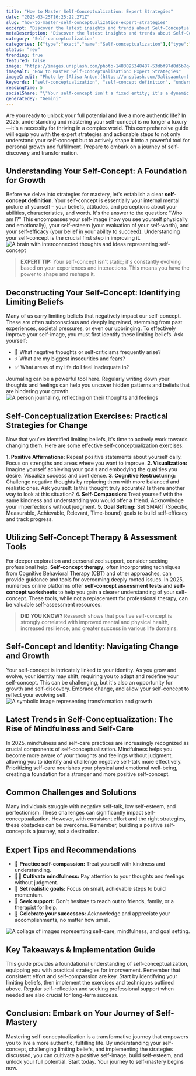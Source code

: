 ```yaml
---
title: "How to Master Self-Conceptualization: Expert Strategies"
date: "2025-03-25T16:25:22.271Z"
slug: "how-to-master-self-conceptualization-expert-strategies"
excerpt: "Discover the latest insights and trends about Self-Conceptualization. This comprehensive guide covers everything you need to know about Self-Conceptualization in 2025."
metaDescription: "Discover the latest insights and trends about Self-Conceptualization. This comprehensive guide covers everything you need to know about Self-Conceptualizat..."
category: "Self-conceptualization"
categories: [{"type":"exact","name":"Self-conceptualization"},{"type":"general","name":"Psychology"},{"type":"medium","name":"Social Psychology"},{"type":"specific","name":"Self-Esteem"},{"type":"niche","name":"Self-Compassion"}]
status: "new"
trending: true
featured: false
image: "https://images.unsplash.com/photo-1483095348487-53dbf97d8d5b?q=85&w=1200&fit=max&fm=webp&auto=compress"
imageAlt: "How to Master Self-Conceptualization: Expert Strategies"
imageCredit: "Photo by [Alisa Anton](https://unsplash.com/@alisaanton) on Unsplash"
keywords: ["self-conceptualization", "self-concept definition", "understanding self-concept", "improve self-image", "self-concept therapy", "self-conceptualization exercises", "how to build self-esteem", "self-concept worksheet", "self-concept assessment test", "self-concept and identity"]
readingTime: 5
socialShare: "\"Your self-concept isn't a fixed entity; it's a dynamic narrative you actively shape.  Embrace the power to rewrite your story and unlock your true potential.\""
generatedBy: "Gemini"
---
```




Are you ready to unlock your full potential and live a more authentic life?  In 2025, understanding and mastering your self-concept is no longer a luxury—it's a necessity for thriving in a complex world.  This comprehensive guide will equip you with the expert strategies and actionable steps to not only understand your self-concept but to actively shape it into a powerful tool for personal growth and fulfillment.  Prepare to embark on a journey of self-discovery and transformation.

## Understanding Your Self-Concept: A Foundation for Growth

Before we delve into strategies for mastery, let's establish a clear **self-concept definition**. Your self-concept is essentially your internal mental picture of yourself – your beliefs, attitudes, and perceptions about your abilities, characteristics, and worth.  It's the answer to the question: "Who am I?"  This encompasses your self-image (how you see yourself physically and emotionally), your self-esteem (your evaluation of your self-worth), and your self-efficacy (your belief in your ability to succeed).  Understanding your self-concept is the crucial first step in improving it.  ![A brain with interconnected thoughts and ideas representing self-concept](https://images.unsplash.com/photo-1506126613408-eca07ce68773?q=85&w=1200&fit=max&fm=webp&auto=compress)

> **EXPERT TIP:**  Your self-concept isn't static; it's constantly evolving based on your experiences and interactions.  This means you have the power to shape and reshape it.

## Deconstructing Your Self-Concept: Identifying Limiting Beliefs

Many of us carry limiting beliefs that negatively impact our self-concept.  These are often subconscious and deeply ingrained, stemming from past experiences, societal pressures, or even our upbringing.  To effectively improve your self-image, you must first identify these limiting beliefs.  Ask yourself:

* 🔑 What negative thoughts or self-criticisms frequently arise?
* ⚡ What are my biggest insecurities and fears?
* ✅ What areas of my life do I feel inadequate in?

Journaling can be a powerful tool here.  Regularly writing down your thoughts and feelings can help you uncover hidden patterns and beliefs that are hindering your growth. ![A person journaling, reflecting on their thoughts and feelings](https://images.unsplash.com/photo-1502139214982-d0ad755818d8?q=85&w=1200&fit=max&fm=webp&auto=compress)

##  Self-Conceptualization Exercises: Practical Strategies for Change

Now that you've identified limiting beliefs, it's time to actively work towards changing them.  Here are some effective self-conceptualization exercises:

**1. Positive Affirmations:**  Repeat positive statements about yourself daily.  Focus on strengths and areas where you want to improve.
**2. Visualization:**  Imagine yourself achieving your goals and embodying the qualities you desire.  Visualize success and confidence.
**3. Cognitive Restructuring:**  Challenge negative thoughts by replacing them with more balanced and realistic ones.  Ask yourself: Is this thought truly accurate? Is there another way to look at this situation?
**4. Self-Compassion:**  Treat yourself with the same kindness and understanding you would offer a friend.  Acknowledge your imperfections without judgment.
**5. Goal Setting:**  Set SMART (Specific, Measurable, Achievable, Relevant, Time-bound) goals to build self-efficacy and track progress.

## Utilizing Self-Concept Therapy & Assessment Tools

For deeper exploration and personalized support, consider seeking professional help.  **Self-concept therapy**, often incorporating techniques from Cognitive Behavioral Therapy (CBT) and other approaches, can provide guidance and tools for overcoming deeply rooted issues.  In 2025, numerous online platforms offer **self-concept assessment tests** and **self-concept worksheets** to help you gain a clearer understanding of your self-concept.  These tools, while not a replacement for professional therapy, can be valuable self-assessment resources.

> **DID YOU KNOW?**  Research shows that positive self-concept is strongly correlated with improved mental and physical health, increased resilience, and greater success in various life domains.

## Self-Concept and Identity: Navigating Change and Growth

Your self-concept is intricately linked to your identity.  As you grow and evolve, your identity may shift, requiring you to adapt and redefine your self-concept.  This can be challenging, but it's also an opportunity for growth and self-discovery.  Embrace change, and allow your self-concept to reflect your evolving self. ![A symbolic image representing transformation and growth](https://images.unsplash.com/photo-1533093818119-ac1fa47a6d59?q=85&w=1200&fit=max&fm=webp&auto=compress)

## Latest Trends in Self-Conceptualization:  The Rise of Mindfulness and Self-Care

In 2025, mindfulness and self-care practices are increasingly recognized as crucial components of self-conceptualization.  Mindfulness helps you become more aware of your thoughts and feelings without judgment, allowing you to identify and challenge negative self-talk more effectively.  Prioritizing self-care nourishes your physical and emotional well-being, creating a foundation for a stronger and more positive self-concept.

## Common Challenges and Solutions

Many individuals struggle with negative self-talk, low self-esteem, and perfectionism.  These challenges can significantly impact self-conceptualization.  However, with consistent effort and the right strategies, these obstacles can be overcome.  Remember, building a positive self-concept is a journey, not a destination.

## Expert Tips and Recommendations

* 🎯 **Practice self-compassion:** Treat yourself with kindness and understanding.
* 🧘‍♀️ **Cultivate mindfulness:** Pay attention to your thoughts and feelings without judgment.
* 💪 **Set realistic goals:**  Focus on small, achievable steps to build momentum.
* 🤝 **Seek support:**  Don't hesitate to reach out to friends, family, or a therapist for help.
* 🎉 **Celebrate your successes:** Acknowledge and appreciate your accomplishments, no matter how small.

![A collage of images representing self-care, mindfulness, and goal setting.](https://images.unsplash.com/photo-1499728603263-13726abce5fd?q=85&w=1200&fit=max&fm=webp&auto=compress)

## Key Takeaways & Implementation Guide

This guide provides a foundational understanding of self-conceptualization, equipping you with practical strategies for improvement.  Remember that consistent effort and self-compassion are key.  Start by identifying your limiting beliefs, then implement the exercises and techniques outlined above.  Regular self-reflection and seeking professional support when needed are also crucial for long-term success.

## Conclusion: Embark on Your Journey of Self-Mastery

Mastering self-conceptualization is a transformative journey that empowers you to live a more authentic, fulfilling life.  By understanding your self-concept, challenging limiting beliefs, and implementing the strategies discussed, you can cultivate a positive self-image, build self-esteem, and unlock your full potential.  Start today.  Your journey to self-mastery begins now.

